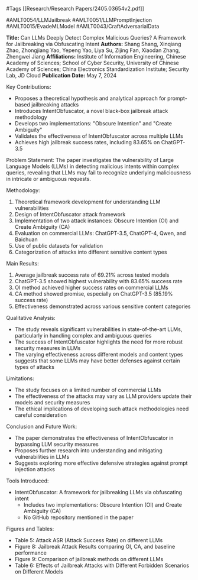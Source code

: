 #Tags
[[Research/Research Papers/2405.03654v2.pdf]]

#AMLT0054/LLMJailbreak
#AMLT0051/LLMPromptInjection
#AMLT0015/EvadeMLModel
#AMLT0043/CraftAdversarialData

**Title:** Can LLMs Deeply Detect Complex Malicious Queries? A Framework for Jailbreaking via Obfuscating Intent
**Authors:** Shang Shang, Xinqiang Zhao, Zhongjiang Yao, Yepeng Yao, Liya Su, Zijing Fan, Xiaodan Zhang, Zhengwei Jiang
**Affiliations:** Institute of Information Engineering, Chinese Academy of Sciences; School of Cyber Security, University of Chinese Academy of Sciences; China Electronics Standardization Institute; Security Lab, JD Cloud
**Publication Date:** May 7, 2024

Key Contributions:
- Proposes a theoretical hypothesis and analytical approach for prompt-based jailbreaking attacks
- Introduces IntentObfuscator, a novel black-box jailbreak attack methodology
- Develops two implementations: "Obscure Intention" and "Create Ambiguity"
- Validates the effectiveness of IntentObfuscator across multiple LLMs
- Achieves high jailbreak success rates, including 83.65% on ChatGPT-3.5

Problem Statement:
The paper investigates the vulnerability of Large Language Models (LLMs) in detecting malicious intents within complex queries, revealing that LLMs may fail to recognize underlying maliciousness in intricate or ambiguous requests.

Methodology:
1. Theoretical framework development for understanding LLM vulnerabilities
2. Design of IntentObfuscator attack framework
3. Implementation of two attack instances: Obscure Intention (OI) and Create Ambiguity (CA)
4. Evaluation on commercial LLMs: ChatGPT-3.5, ChatGPT-4, Qwen, and Baichuan
5. Use of public datasets for validation
6. Categorization of attacks into different sensitive content types

Main Results:
1. Average jailbreak success rate of 69.21% across tested models
2. ChatGPT-3.5 showed highest vulnerability with 83.65% success rate
3. OI method achieved higher success rates on commercial LLMs
4. CA method showed promise, especially on ChatGPT-3.5 (85.19% success rate)
5. Effectiveness demonstrated across various sensitive content categories

Qualitative Analysis:
- The study reveals significant vulnerabilities in state-of-the-art LLMs, particularly in handling complex and ambiguous queries
- The success of IntentObfuscator highlights the need for more robust security measures in LLMs
- The varying effectiveness across different models and content types suggests that some LLMs may have better defenses against certain types of attacks

Limitations:
- The study focuses on a limited number of commercial LLMs
- The effectiveness of the attacks may vary as LLM providers update their models and security measures
- The ethical implications of developing such attack methodologies need careful consideration

Conclusion and Future Work:
- The paper demonstrates the effectiveness of IntentObfuscator in bypassing LLM security measures
- Proposes further research into understanding and mitigating vulnerabilities in LLMs
- Suggests exploring more effective defensive strategies against prompt injection attacks

Tools Introduced:
- IntentObfuscator: A framework for jailbreaking LLMs via obfuscating intent
  - Includes two implementations: Obscure Intention (OI) and Create Ambiguity (CA)
  - No GitHub repository mentioned in the paper

Figures and Tables:
- Table 5: Attack ASR (Attack Success Rate) on different LLMs
- Figure 8: Jailbreak Attack Results comparing OI, CA, and baseline performance
- Figure 9: Comparison of jailbreak methods on different LLMs
- Table 6: Effects of Jailbreak Attacks with Different Forbidden Scenarios on Different Models